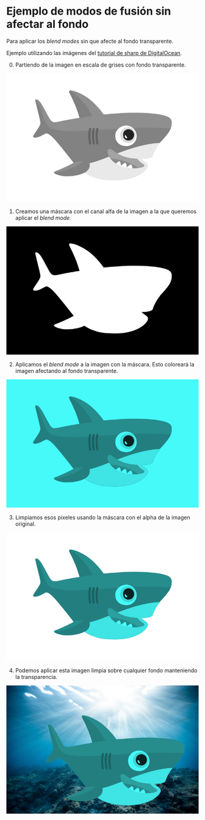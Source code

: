 # Ejemplo de modos de fusión sin afectar al fondo

Para aplicar los *blend modes* sin que afecte al fondo transparente.

Ejemplo utilizando las imágenes del [tutorial de sharp de DigitalOcean](https://www.digitalocean.com/community/tutorials/how-to-use-blend-modes-in-adobe-photoshop).

0. Partiendo de la imagen en escala de grises con fondo transparente.

![Imagen original en escala de grises.](images/sammy-grayscale.png "Imagen original")

1. Creamos una máscara con el canal alfa de la imagen a la que queremos aplicar el *blend mode*.

![Máscara con el canal alfa de la imagen original.](images/mask.png "Máscara")

2. Aplicamos el *blend mode* a la imagen con la máscara. Esto coloreará la imagen afectando al fondo transparente.

![Imagen con modo multiplicar aplicado.](images/coloredSammy.png "Modo multiplicar")

3. Limpiamos esos pixeles usando la máscara con el alpha de la imagen original.

![Imagen con modo multiplicar aplicado y fondo transparente.](images/coloredSammyWithAlpha.png "Modo multiplicar limpio")

4. Podemos aplicar esta imagen limpia sobre cualquier fondo manteniendo la transparencia.

![Imagen con modo multiplicar aplicado y fondo transparente.](images/sammy-underwater.png "Modo multiplicar limpio sobre fondo")
